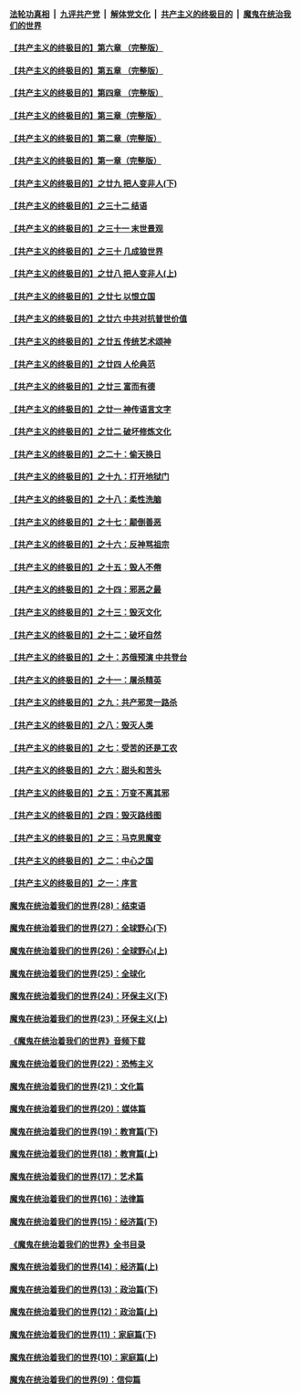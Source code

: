 

####  [法轮功真相](../../../../basic/blob/master/README.md?t=06192202) &nbsp;|&nbsp; [九评共产党](../../../../9ping.md/blob/master/README.md?t=06192202) &nbsp;|&nbsp; [解体党文化](../../../../jtdwh.md/blob/master/README.md?t=06192202)  &nbsp;|&nbsp; [共产主义的终极目的](../../../../gczydzjmd.md/blob/master/README.md?t=06192202) &nbsp;|&nbsp; [魔鬼在统治我们的世界](../../../../mgztzwmdsj.md/blob/master/README.md?t=06192202) 

#### [【共产主义的终极目的】第六章 （完整版）](../pages/nsc422/n11428913.md?t=06192202) 

#### [【共产主义的终极目的】第五章 （完整版）](../pages/nsc422/n11428912.md?t=06192202) 

#### [【共产主义的终极目的】第四章 （完整版）](../pages/nsc422/n11428907.md?t=06192202) 

#### [【共产主义的终极目的】第三章（完整版）](../pages/nsc422/n11428848.md?t=06192202) 

#### [【共产主义的终极目的】第二章（完整版）](../pages/nsc422/n11428831.md?t=06192202) 

#### [【共产主义的终极目的】第一章（完整版）](../pages/nsc422/n11417651.md?t=06192202) 

#### [【共产主义的终极目的】之廿九 把人变非人(下)](../pages/nsc422/n11344140.md?t=06192202) 

#### [【共产主义的终极目的】之三十二 结语](../pages/nsc422/n11360535.md?t=06192202) 

#### [【共产主义的终极目的】之三十一 末世景观](../pages/nsc422/n11351129.md?t=06192202) 

#### [【共产主义的终极目的】之三十 几成狼世界](../pages/nsc422/n11348280.md?t=06192202) 

#### [【共产主义的终极目的】之廿八 把人变非人(上)](../pages/nsc422/n11340492.md?t=06192202) 

#### [【共产主义的终极目的】之廿七 以恨立国](../pages/nsc422/n11336944.md?t=06192202) 

#### [【共产主义的终极目的】之廿六 中共对抗普世价值](../pages/nsc422/n11324785.md?t=06192202) 

#### [【共产主义的终极目的】之廿五 传统艺术颂神](../pages/nsc422/n11296396.md?t=06192202) 

#### [【共产主义的终极目的】之廿四 人伦典范](../pages/nsc422/n11296397.md?t=06192202) 

#### [【共产主义的终极目的】之廿三 富而有德](../pages/nsc422/n11283598.md?t=06192202) 

#### [【共产主义的终极目的】之廿一 神传语言文字](../pages/nsc422/n11263265.md?t=06192202) 

#### [【共产主义的终极目的】之廿二 破坏修炼文化](../pages/nsc422/n11245728.md?t=06192202) 

#### [【共产主义的终极目的】之二十：偷天换日](../pages/nsc422/n11238846.md?t=06192202) 

#### [【共产主义的终极目的】之十九：打开地狱门](../pages/nsc422/n11206376.md?t=06192202) 

#### [【共产主义的终极目的】之十八：柔性洗脑](../pages/nsc422/n11199994.md?t=06192202) 

#### [【共产主义的终极目的】之十七：颠倒善恶](../pages/nsc422/n11179782.md?t=06192202) 

#### [【共产主义的终极目的】之十六：反神骂祖宗](../pages/nsc422/n11166798.md?t=06192202) 

#### [【共产主义的终极目的】之十五：毁人不倦](../pages/nsc422/n11166792.md?t=06192202) 

#### [【共产主义的终极目的】之十四：邪恶之最](../pages/nsc422/n11150249.md?t=06192202) 

#### [【共产主义的终极目的】之十三：毁灭文化](../pages/nsc422/n11135227.md?t=06192202) 

#### [【共产主义的终极目的】之十二：破坏自然](../pages/nsc422/n11135214.md?t=06192202) 

#### [【共产主义的终极目的】之十：苏俄预演 中共登台](../pages/nsc422/n11118424.md?t=06192202) 

#### [【共产主义的终极目的】之十一：屠杀精英](../pages/nsc422/n11118442.md?t=06192202) 

#### [【共产主义的终极目的】之九：共产邪灵一路杀](../pages/nsc422/n11114139.md?t=06192202) 

#### [【共产主义的终极目的】之八：毁灭人类](../pages/nsc422/n11108503.md?t=06192202) 

#### [【共产主义的终极目的】之七：受苦的还是工农](../pages/nsc422/n11101809.md?t=06192202) 

#### [【共产主义的终极目的】之六：甜头和苦头](../pages/nsc422/n11096971.md?t=06192202) 

#### [【共产主义的终极目的】之五：万变不离其邪](../pages/nsc422/n11091285.md?t=06192202) 

#### [【共产主义的终极目的】之四：毁灭路线图](../pages/nsc422/n11086284.md?t=06192202) 

#### [【共产主义的终极目的】之三：马克思魔变](../pages/nsc422/n11061941.md?t=06192202) 

#### [【共产主义的终极目的】之二：中心之国](../pages/nsc422/n11047728.md?t=06192202) 

#### [【共产主义的终极目的】之一：序言](../pages/nsc422/n11086077.md?t=06192202) 

#### [魔鬼在统治着我们的世界(28)：结束语](../pages/nsc422/n10936246.md?t=06192202) 

#### [魔鬼在统治着我们的世界(27)：全球野心(下)](../pages/nsc422/n10928319.md?t=06192202) 

#### [魔鬼在统治着我们的世界(26)：全球野心(上)](../pages/nsc422/n10900318.md?t=06192202) 

#### [魔鬼在统治着我们的世界(25)：全球化](../pages/nsc422/n10788205.md?t=06192202) 

#### [魔鬼在统治着我们的世界(24)：环保主义(下)](../pages/nsc422/n10695307.md?t=06192202) 

#### [魔鬼在统治着我们的世界(23)：环保主义(上)](../pages/nsc422/n10688613.md?t=06192202) 

#### [《魔鬼在统治着我们的世界》音频下载](../pages/nsc422/n10635553.md?t=06192202) 

#### [魔鬼在统治着我们的世界(22)：恐怖主义](../pages/nsc422/n10614727.md?t=06192202) 

#### [魔鬼在统治着我们的世界(21)：文化篇](../pages/nsc422/n10597706.md?t=06192202) 

#### [魔鬼在统治着我们的世界(20)：媒体篇](../pages/nsc422/n10586579.md?t=06192202) 

#### [魔鬼在统治着我们的世界(19)：教育篇(下)](../pages/nsc422/n10564808.md?t=06192202) 

#### [魔鬼在统治着我们的世界(18)：教育篇(上)](../pages/nsc422/n10526970.md?t=06192202) 

#### [魔鬼在统治着我们的世界(17)：艺术篇](../pages/nsc422/n10499093.md?t=06192202) 

#### [魔鬼在统治着我们的世界(16)：法律篇](../pages/nsc422/n10485969.md?t=06192202) 

#### [魔鬼在统治着我们的世界(15)：经济篇(下)](../pages/nsc422/n10469975.md?t=06192202) 

#### [《魔鬼在统治着我们的世界》全书目录](../pages/nsc422/n10464261.md?t=06192202) 

#### [魔鬼在统治着我们的世界(14)：经济篇(上)](../pages/nsc422/n10457370.md?t=06192202) 

#### [魔鬼在统治着我们的世界(13)：政治篇(下)](../pages/nsc422/n10448270.md?t=06192202) 

#### [魔鬼在统治着我们的世界(12)：政治篇(上)](../pages/nsc422/n10444576.md?t=06192202) 

#### [魔鬼在统治着我们的世界(11)：家庭篇(下)](../pages/nsc422/n10440961.md?t=06192202) 

#### [魔鬼在统治着我们的世界(10)：家庭篇(上)](../pages/nsc422/n10435448.md?t=06192202) 

#### [魔鬼在统治着我们的世界(9)：信仰篇](../pages/nsc422/n10432159.md?t=06192202) 

